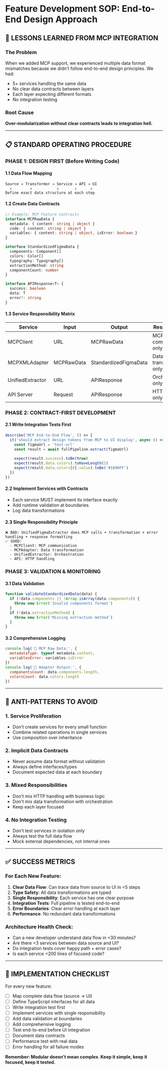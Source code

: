 # Feature Development SOP: End-to-End Design Approach

## 🎯 LESSONS LEARNED FROM MCP INTEGRATION

### **The Problem**
When we added MCP support, we experienced multiple data format mismatches because we didn't follow end-to-end design principles. We had:
- 5+ services handling the same data
- No clear data contracts between layers
- Each layer expecting different formats
- No integration testing

### **Root Cause**
**Over-modularization without clear contracts leads to integration hell.**

---

## 📋 STANDARD OPERATING PROCEDURE

### **PHASE 1: DESIGN FIRST (Before Writing Code)**

#### 1.1 Data Flow Mapping
```
Source → Transformer → Service → API → UI
  ↓        ↓           ↓       ↓      ↓
Define exact data structure at each step
```

#### 1.2 Create Data Contracts
```typescript
// Example: MCP Feature Contracts
interface MCPRawData {
  metadata: { content: string | object }
  code: { content: string | object }
  variables: { content: string | object, isError: boolean }
}

interface StandardizedFigmaData {
  components: Component[]
  colors: Color[]
  typography: Typography[]
  extractionMethod: string
  componentCount: number
}

interface APIResponse<T> {
  success: boolean
  data: T
  error?: string
}
```

#### 1.3 Service Responsibility Matrix
| Service | Input | Output | Responsibility |
|---------|-------|--------|----------------|
| MCPClient | URL | MCPRawData | MCP communication only |
| MCPXMLAdapter | MCPRawData | StandardizedFigmaData | Data transformation only |
| UnifiedExtractor | URL | APIResponse<StandardizedFigmaData> | Orchestration only |
| API Server | Request | APIResponse<StandardizedFigmaData> | HTTP handling only |

### **PHASE 2: CONTRACT-FIRST DEVELOPMENT**

#### 2.1 Write Integration Tests First
```javascript
describe('MCP End-to-End Flow', () => {
  it('should extract design tokens from MCP to UI display', async () => {
    const figmaUrl = 'test-url'
    const result = await fullPipeline.extract(figmaUrl)
    
    expect(result.success).toBe(true)
    expect(result.data.colors).toHaveLength(2)
    expect(result.data.colors[0].value).toBe('#1890FF')
  })
})
```

#### 2.2 Implement Services with Contracts
- Each service MUST implement its interface exactly
- Add runtime validation at boundaries
- Log data transformations

#### 2.3 Single Responsibility Principle
```
❌ BAD: UnifiedFigmaExtractor does MCP calls + transformation + error handling + response formatting
✅ GOOD: 
  - MCPClient: MCP communication
  - MCPAdapter: Data transformation  
  - UnifiedExtractor: Orchestration
  - API: HTTP handling
```

### **PHASE 3: VALIDATION & MONITORING**

#### 3.1 Data Validation
```javascript
function validateStandardizedData(data) {
  if (!data.components || !Array.isArray(data.components)) {
    throw new Error('Invalid components format')
  }
  if (!data.extractionMethod) {
    throw new Error('Missing extraction method')
  }
}
```

#### 3.2 Comprehensive Logging
```javascript
console.log('🔄 MCP Raw Data:', { 
  metadataType: typeof metadata.content,
  variablesError: variables.isError 
})
console.log('🎨 Adapter Output:', { 
  componentsCount: data.components.length,
  colorsCount: data.colors.length 
})
```

---

## 🚫 ANTI-PATTERNS TO AVOID

### **1. Service Proliferation**
- Don't create services for every small function
- Combine related operations in single services
- Use composition over inheritance

### **2. Implicit Data Contracts**
- Never assume data format without validation
- Always define interfaces/types
- Document expected data at each boundary

### **3. Mixed Responsibilities**
- Don't mix HTTP handling with business logic
- Don't mix data transformation with orchestration
- Keep each layer focused

### **4. No Integration Testing**
- Don't test services in isolation only
- Always test the full data flow
- Mock external dependencies, not internal ones

---

## ✅ SUCCESS METRICS

### **For Each New Feature:**
1. **Clear Data Flow**: Can trace data from source to UI in <5 steps
2. **Type Safety**: All data transformations are typed
3. **Single Responsibility**: Each service has one clear purpose
4. **Integration Tests**: Full pipeline is tested end-to-end
5. **Error Boundaries**: Clear error handling at each layer
6. **Performance**: No redundant data transformations

### **Architecture Health Check:**
- Can a new developer understand data flow in <30 minutes?
- Are there <3 services between data source and UI?
- Do integration tests cover happy path + error cases?
- Is each service <200 lines of focused code?

---

## 🎯 IMPLEMENTATION CHECKLIST

For every new feature:

- [ ] Map complete data flow (source → UI)
- [ ] Define TypeScript interfaces for all data
- [ ] Write integration test first
- [ ] Implement services with single responsibility
- [ ] Add data validation at boundaries
- [ ] Add comprehensive logging
- [ ] Test end-to-end before UI integration
- [ ] Document data contracts
- [ ] Performance test with real data
- [ ] Error handling for all failure modes

**Remember: Modular doesn't mean complex. Keep it simple, keep it focused, keep it tested.**
